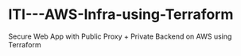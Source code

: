 # ITI---AWS-Infra-using-Terraform
Secure Web App with Public Proxy + Private Backend on AWS using Terraform
